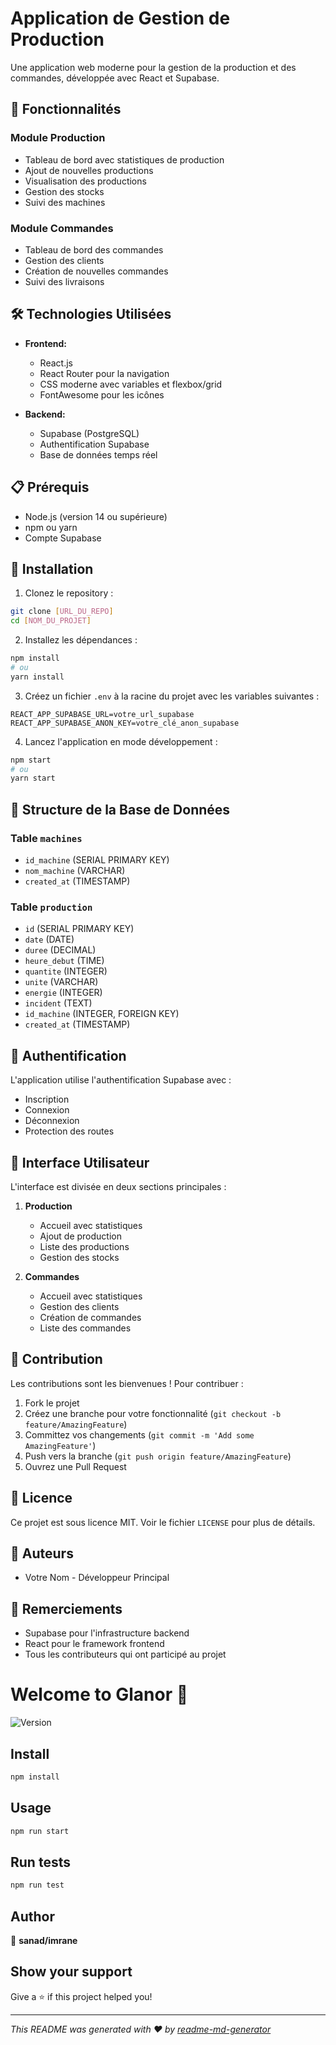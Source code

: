 # Application de Gestion de Production

Une application web moderne pour la gestion de la production et des commandes, développée avec React et Supabase.

## 🚀 Fonctionnalités

### Module Production

- Tableau de bord avec statistiques de production
- Ajout de nouvelles productions
- Visualisation des productions
- Gestion des stocks
- Suivi des machines

### Module Commandes

- Tableau de bord des commandes
- Gestion des clients
- Création de nouvelles commandes
- Suivi des livraisons

## 🛠️ Technologies Utilisées

- **Frontend:**

  - React.js
  - React Router pour la navigation
  - CSS moderne avec variables et flexbox/grid
  - FontAwesome pour les icônes

- **Backend:**
  - Supabase (PostgreSQL)
  - Authentification Supabase
  - Base de données temps réel

## 📋 Prérequis

- Node.js (version 14 ou supérieure)
- npm ou yarn
- Compte Supabase

## 🔧 Installation

1. Clonez le repository :

```bash
git clone [URL_DU_REPO]
cd [NOM_DU_PROJET]
```

2. Installez les dépendances :

```bash
npm install
# ou
yarn install
```

3. Créez un fichier `.env` à la racine du projet avec les variables suivantes :

```env
REACT_APP_SUPABASE_URL=votre_url_supabase
REACT_APP_SUPABASE_ANON_KEY=votre_clé_anon_supabase
```

4. Lancez l'application en mode développement :

```bash
npm start
# ou
yarn start
```

## 📁 Structure de la Base de Données

### Table `machines`

- `id_machine` (SERIAL PRIMARY KEY)
- `nom_machine` (VARCHAR)
- `created_at` (TIMESTAMP)

### Table `production`

- `id` (SERIAL PRIMARY KEY)
- `date` (DATE)
- `duree` (DECIMAL)
- `heure_debut` (TIME)
- `quantite` (INTEGER)
- `unite` (VARCHAR)
- `energie` (INTEGER)
- `incident` (TEXT)
- `id_machine` (INTEGER, FOREIGN KEY)
- `created_at` (TIMESTAMP)

## 🔐 Authentification

L'application utilise l'authentification Supabase avec :

- Inscription
- Connexion
- Déconnexion
- Protection des routes

## 🎨 Interface Utilisateur

L'interface est divisée en deux sections principales :

1. **Production**

   - Accueil avec statistiques
   - Ajout de production
   - Liste des productions
   - Gestion des stocks

2. **Commandes**
   - Accueil avec statistiques
   - Gestion des clients
   - Création de commandes
   - Liste des commandes

## 🤝 Contribution

Les contributions sont les bienvenues ! Pour contribuer :

1. Fork le projet
2. Créez une branche pour votre fonctionnalité (`git checkout -b feature/AmazingFeature`)
3. Committez vos changements (`git commit -m 'Add some AmazingFeature'`)
4. Push vers la branche (`git push origin feature/AmazingFeature`)
5. Ouvrez une Pull Request

## 📝 Licence

Ce projet est sous licence MIT. Voir le fichier `LICENSE` pour plus de détails.

## 👥 Auteurs

- Votre Nom - Développeur Principal

## 🙏 Remerciements

- Supabase pour l'infrastructure backend
- React pour le framework frontend
- Tous les contributeurs qui ont participé au projet

# Welcome to Glanor 👋

![Version](https://img.shields.io/badge/version-1.0.0-blue.svg?cacheSeconds=2592000)

## Install

```sh
npm install
```

## Usage

```sh
npm run start
```

## Run tests

```sh
npm run test
```

## Author

👤 **sanad/imrane**

## Show your support

Give a ⭐️ if this project helped you!

---

_This README was generated with ❤️ by [readme-md-generator](https://github.com/kefranabg/readme-md-generator)_

